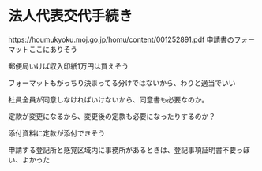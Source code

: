 # 法人代表交代手続き

https://houmukyoku.moj.go.jp/homu/content/001252891.pdf
申請書のフォーマットここにありそう

郵便局いけば収入印紙1万円は買えそう

フォーマットもがっちり決まってる分けではないから、わりと適当でいい

社員全員が同意しなければいけないから、同意書も必要なのか。

定款が変更になるから、変更後の定款も必要になったりするのか？

添付資料に定款が添付できそう

申請する登記所と感覚区域内に事務所があるときは、登記事項証明書不要っぽい、よかった
